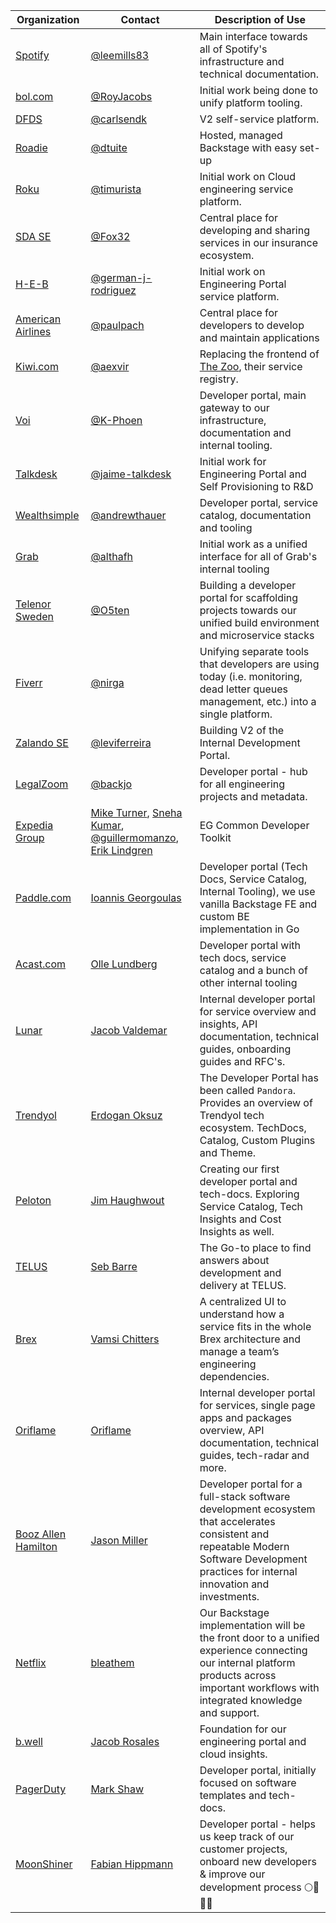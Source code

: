 | Organization                                      | Contact                                                                                                                                                                                             | Description of Use                                                                                                                                                                         |
| ------------------------------------------------- | --------------------------------------------------------------------------------------------------------------------------------------------------------------------------------------------------- | ------------------------------------------------------------------------------------------------------------------------------------------------------------------------------------------ |
| [Spotify](https://www.spotify.com)                | [@leemills83](https://github.com/leemills83)                                                                                                                                                        | Main interface towards all of Spotify's infrastructure and technical documentation.                                                                                                        |
| [bol.com](https://www.bol.com)                    | [@RoyJacobs](https://github.com/RoyJacobs)                                                                                                                                                          | Initial work being done to unify platform tooling.                                                                                                                                         |
| [DFDS](https://www.dfds.com)                      | [@carlsendk](https://github.com/carlsendk)                                                                                                                                                          | V2 self-service platform.                                                                                                                                                                  |
| [Roadie](https://roadie.io)                       | [@dtuite](https://github.com/dtuite)                                                                                                                                                                | Hosted, managed Backstage with easy set-up                                                                                                                                                 |
| [Roku](https://www.roku.com)                      | [@timurista](https://github.com/timurista)                                                                                                                                                          | Initial work on Cloud engineering service platform.                                                                                                                                        |
| [SDA SE](https://sda.se)                          | [@Fox32](https://github.com/Fox32)                                                                                                                                                                  | Central place for developing and sharing services in our insurance ecosystem.                                                                                                              |
| [H-E-B](https://www.heb.com)                      | [@german-j-rodriguez](https://github.com/german-j-rodriguez)                                                                                                                                        | Initial work on Engineering Portal service platform.                                                                                                                                       |
| [American Airlines](https://www.aa.com)           | [@paulpach](https://github.com/paulpach)                                                                                                                                                            | Central place for developers to develop and maintain applications                                                                                                                          |
| [Kiwi.com](https://kiwi.com)                      | [@aexvir](https://github.com/aexvir)                                                                                                                                                                | Replacing the frontend of [The Zoo](https://github.com/kiwicom/the-zoo), their service registry.                                                                                           |
| [Voi](https://www.voiscooters.com/)               | [@K-Phoen](https://github.com/K-Phoen)                                                                                                                                                              | Developer portal, main gateway to our infrastructure, documentation and internal tooling.                                                                                                  |
| [Talkdesk](https://www.talkdesk.com)              | [@jaime-talkdesk](https://github.com/jaime-talkdesk)                                                                                                                                                | Initial work for Engineering Portal and Self Provisioning to R&D                                                                                                                           |
| [Wealthsimple](https://www.wealthsimple.com)      | [@andrewthauer](https://github.com/andrewthauer)                                                                                                                                                    | Developer portal, service catalog, documentation and tooling                                                                                                                               |
| [Grab](https://www.grab.com)                      | [@althafh](https://github.com/althafh)                                                                                                                                                              | Initial work as a unified interface for all of Grab's internal tooling                                                                                                                     |
| [Telenor Sweden](https://www.telenor.se)          | [@O5ten](https://github.com/O5ten)                                                                                                                                                                  | Building a developer portal for scaffolding projects towards our unified build environment and microservice stacks                                                                         |
| [Fiverr](https://www.fiverr.com)                  | [@nirga](https://github.com/nirga)                                                                                                                                                                  | Unifying separate tools that developers are using today (i.e. monitoring, dead letter queues management, etc.) into a single platform.                                                     |
| [Zalando SE](https://www.zalando.de)              | [@leviferreira](https://github.com/leviferreira)                                                                                                                                                    | Building V2 of the Internal Development Portal.                                                                                                                                            |
| [LegalZoom](https://legalzoom.com)                | [@backjo](https://github.com/backjo)                                                                                                                                                                | Developer portal - hub for all engineering projects and metadata.                                                                                                                          |
| [Expedia Group](https://www.expediagroup.com)     | [Mike Turner](mailto:miturner@expediagroup.com), [Sneha Kumar](mailto:snkumar@expediagroup.com), [@guillermomanzo](https://github.com/guillermomanzo), [Erik Lindgren](https://github.com/lindgren) | EG Common Developer Toolkit                                                                                                                                                                |
| [Paddle.com](https://paddle.com)                  | [Ioannis Georgoulas](https://github.com/geototti21)                                                                                                                                                 | Developer portal (Tech Docs, Service Catalog, Internal Tooling), we use vanilla Backstage FE and custom BE implementation in Go                                                            |
| [Acast.com](https://acast.com)                    | [Olle Lundberg](https://github.com/lndbrg)                                                                                                                                                          | Developer portal with tech docs, service catalog and a bunch of other internal tooling                                                                                                     |
| [Lunar](https://lunar.app)                        | [Jacob Valdemar](https://github.com/JacobValdemar)                                                                                                                                                  | Internal developer portal for service overview and insights, API documentation, technical guides, onboarding guides and RFC's.                                                             |
| [Trendyol](https://trendyol.com)                  | [Erdogan Oksuz](https://github.com/erdoganoksuz)                                                                                                                                                    | The Developer Portal has been called `Pandora`. Provides an overview of Trendyol tech ecosystem. TechDocs, Catalog, Custom Plugins and Theme.                                              |
| [Peloton](https://www.onepeloton.com/)            | [Jim Haughwout](https://github.com/JimHaughwout)                                                                                                                                                    | Creating our first developer portal and tech-docs. Exploring Service Catalog, Tech Insights and Cost Insights as well.                                                                     |
| [TELUS](https://telus.com)                        | [Seb Barre](https://github.com/sbarre)                                                                                                                                                              | The Go-to place to find answers about development and delivery at TELUS.                                                                                                                   |
| [Brex](https://www.brex.com/)                     | [Vamsi Chitters](https://github.com/vamsikc)                                                                                                                                                        | A centralized UI to understand how a service fits in the whole Brex architecture and manage a team’s engineering dependencies.                                                             |
| [Oriflame](https://www.oriflame.com/)             | [Oriflame](https://github.com/oriflame)                                                                                                                                                             | Internal developer portal for services, single page apps and packages overview, API documentation, technical guides, tech-radar and more.                                                  |
| [Booz Allen Hamilton](https://www.boozallen.com/) | [Jason Miller](https://github.com/JasonMiller-BAH)                                                                                                                                                  | Developer portal for a full-stack software development ecosystem that accelerates consistent and repeatable Modern Software Development practices for internal innovation and investments. |
| [Netflix](https://www.netflix.com/)               | [bleathem](https://github.com/bleathem)                                                                                                                                                             | Our Backstage implementation will be the front door to a unified experience connecting our internal platform products across important workflows with integrated knowledge and support.    |
| [b.well](https://www.icanbwell.com/)              | [Jacob Rosales](https://github.com/jrosales)                                                                                                                                                        | Foundation for our engineering portal and cloud insights.                                                                                                                                  |
| [PagerDuty](https://www.pagerduty.com/)           | [Mark Shaw](https://github.com/markshawtoronto)                                                                                                                                                     | Developer portal, initially focused on software templates and tech-docs.                                                                                                                   |
| [MoonShiner](https://moonshiner.at)               | [Fabian Hippmann](https://github.com/FabianHippmann)                                                                                                                                                | Developer portal - helps us keep track of our customer projects, onboard new developers & improve our development process 🌕🚀🧑‍🚀                                                              |
